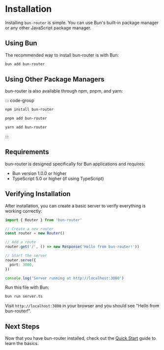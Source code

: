 # Installation

Installing `bun-router` is simple. You can use Bun's built-in package manager or any other JavaScript package manager.

## Using Bun

The recommended way to install bun-router is with Bun:

```bash
bun add bun-router
```

## Using Other Package Managers

bun-router is also available through npm, pnpm, and yarn:

::: code-group

```bash [npm]
npm install bun-router
```

```bash [pnpm]
pnpm add bun-router
```

```bash [yarn]
yarn add bun-router
```

:::

## Requirements

bun-router is designed specifically for Bun applications and requires:

- Bun version 1.0.0 or higher
- TypeScript 5.0 or higher (if using TypeScript)

## Verifying Installation

After installation, you can create a basic server to verify everything is working correctly:

```typescript
import { Router } from 'bun-router'

// Create a new router
const router = new Router()

// Add a route
router.get('/', () => new Response('Hello from bun-router!'))

// Start the server
router.serve({
  port: 3000,
})

console.log('Server running at http://localhost:3000')
```

Run this file with Bun:

```bash
bun run server.ts
```

Visit `http://localhost:3000` in your browser and you should see "Hello from bun-router!".

## Next Steps

Now that you have bun-router installed, check out the [Quick Start](/quick-start) guide to learn the basics.
